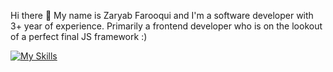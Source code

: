 Hi there 👋
My name is Zaryab Farooqui and I'm a software developer with 3+ year of experience.
Primarily a frontend developer who is on the lookout of a perfect final JS framework :)


[![My Skills](https://skillicons.dev/icons?i=js,html,css,wasm)](https://skillicons.dev)

